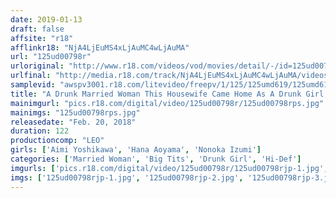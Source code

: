 ```yaml
---
date: 2019-01-13
draft: false
affsite: "r18"
afflinkr18: "NjA4LjEuMS4xLjAuMC4wLjAuMA"
url: "125ud00798r"
urloriginal: "http://www.r18.com/videos/vod/movies/detail/-/id=125ud00798r"
urlfinal: "http://media.r18.com/track/NjA4LjEuMS4xLjAuMC4wLjAuMA/videos/vod/movies/detail/-/id=125ud00798r"
samplevid: "awspv3001.r18.com/litevideo/freepv/1/125/125umd619/125umd619_dmb_w.mp4"
title: "A Drunk Married Woman This Housewife Came Home As A Drunk Girl, So Now Her Horny Apartment Manager Is Taking Care Of Her By Sticking His Dick In Her While Her Husband's Away!!"
mainimgurl: "pics.r18.com/digital/video/125ud00798r/125ud00798rps.jpg"
mainimgs: "125ud00798rps.jpg"
releasedate: "Feb. 20, 2018"
duration: 122
productioncomp: "LEO"
girls: ['Aimi Yoshikawa', 'Hana Aoyama', 'Nonoka Izumi']
categories: ['Married Woman', 'Big Tits', 'Drunk Girl', 'Hi-Def']
imgurls: ['pics.r18.com/digital/video/125ud00798r/125ud00798rjp-1.jpg', 'pics.r18.com/digital/video/125ud00798r/125ud00798rjp-2.jpg', 'pics.r18.com/digital/video/125ud00798r/125ud00798rjp-3.jpg', 'pics.r18.com/digital/video/125ud00798r/125ud00798rjp-4.jpg', 'pics.r18.com/digital/video/125ud00798r/125ud00798rjp-5.jpg', 'pics.r18.com/digital/video/125ud00798r/125ud00798rjp-6.jpg', 'pics.r18.com/digital/video/125ud00798r/125ud00798rjp-7.jpg', 'pics.r18.com/digital/video/125ud00798r/125ud00798rjp-8.jpg', 'pics.r18.com/digital/video/125ud00798r/125ud00798rjp-9.jpg', 'pics.r18.com/digital/video/125ud00798r/125ud00798rjp-10.jpg', 'pics.r18.com/digital/video/125ud00798r/125ud00798rjp-11.jpg', 'pics.r18.com/digital/video/125ud00798r/125ud00798rjp-12.jpg', 'pics.r18.com/digital/video/125ud00798r/125ud00798rjp-13.jpg', 'pics.r18.com/digital/video/125ud00798r/125ud00798rjp-14.jpg', 'pics.r18.com/digital/video/125ud00798r/125ud00798rjp-15.jpg', 'pics.r18.com/digital/video/125ud00798r/125ud00798rjp-16.jpg', 'pics.r18.com/digital/video/125ud00798r/125ud00798rjp-17.jpg', 'pics.r18.com/digital/video/125ud00798r/125ud00798rjp-18.jpg', 'pics.r18.com/digital/video/125ud00798r/125ud00798rjp-19.jpg', 'pics.r18.com/digital/video/125ud00798r/125ud00798rjp-20.jpg']
imgs: ['125ud00798rjp-1.jpg', '125ud00798rjp-2.jpg', '125ud00798rjp-3.jpg', '125ud00798rjp-4.jpg', '125ud00798rjp-5.jpg', '125ud00798rjp-6.jpg', '125ud00798rjp-7.jpg', '125ud00798rjp-8.jpg', '125ud00798rjp-9.jpg', '125ud00798rjp-10.jpg', '125ud00798rjp-11.jpg', '125ud00798rjp-12.jpg', '125ud00798rjp-13.jpg', '125ud00798rjp-14.jpg', '125ud00798rjp-15.jpg', '125ud00798rjp-16.jpg', '125ud00798rjp-17.jpg', '125ud00798rjp-18.jpg', '125ud00798rjp-19.jpg', '125ud00798rjp-20.jpg']
---
```

